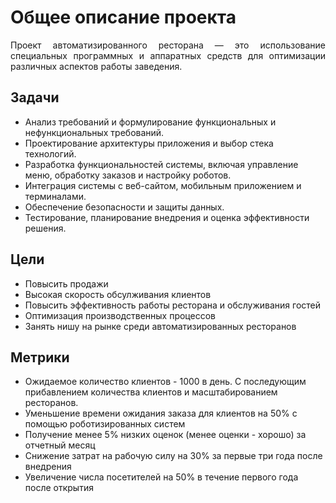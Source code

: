 # Общее описание проекта
<div style="text-align: justify;">
Проект автоматизированного ресторана — это использование специальных программных и аппаратных средств для оптимизации различных аспектов работы заведения. 
</div>

## Задачи

- Анализ требований и формулирование функциональных и нефункциональных требований.
- Проектирование архитектуры приложения и выбор стека технологий.
- Разработка функциональностей системы, включая управление меню, обработку заказов и настройку роботов.
- Интеграция системы с веб-сайтом, мобильным приложением и терминалами.
- Обеспечение безопасности и защиты данных.
- Тестирование, планирование внедрения и оценка эффективности решения.

## Цели

- Повысить продажи
- Высокая скорость обсулживания клиентов
- Повысить эффективность работы ресторана и обслуживания гостей
- Оптимизация производственных процессов
- Занять нишу на рынке среди автоматизированных ресторанов


## Метрики

- Ожидаемое количество клиентов - 1000 в день. С последующим прибавлением количества клиентов и  масштабированием ресторанов.
- Уменьшение времени ожидания заказа для клиентов на 50% с помощью роботизированных систем
- Получение менее 5% низких оценок (менее оценки - хорошо) за отчетный месяц
- Снижение затрат на рабочую силу на 30% за первые три года после внедрения
- Увеличение числа посетителей на 50% в течение первого года после открытия

</div>

